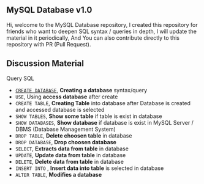 ## MySQL Database v1.0
 Hi, welcome to the MySQL Database repository, I created this repository for friends who want to deepen SQL syntax / queries in depth, I will update the material in it periodically, And You can also contribute directly to this repository with PR (Pull Request).

## Discussion Material
Query SQL
- <a href="https://github.com/guzzlecode/MySQL-Database/wiki/Query-%231-:-Create-Database-Syntax">`CREATE DATABASE`</a>, <b>Creating a database</b> syntax/query
- `USE`, Using <b>access database</b> after create
- `CREATE TABLE`, <b>Creating Table</b> into database after Database is created and accessed database is selected
- `SHOW TABLES`, <b>Show some table</b> if table is exist in database
- `SHOW DATABASES`, <b>Show database</b> if database is exist in MySQL Server / DBMS (Database Management System)
- `DROP TABLE`, <b>Delete choosen table</b> in database
- `DROP DATABASE`, <b>Drop choosen database</b>
- `SELECT`, <b>Extracts data from table</b> in database
- `UPDATE`, <b>Update data from table</b> in database
- `DELETE`, <b>Delete data from table</b> in database
- `INSERT INTO` , <b>Insert data into table</b> is selected in database
- `ALTER TABLE`, <b>Modifies a database</b>